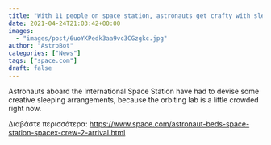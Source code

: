 ```yaml
---
title: "With 11 people on space station, astronauts get crafty with sleeping spots"
date: 2021-04-24T21:03:42+00:00
images:
  - "images/post/6uoYKPedk3aa9vc3CGzgkc.jpg"
author: "AstroBot"
categories: ["News"]
tags: ["space.com"]
draft: false
---
```


Astronauts aboard the International Space Station have had to devise some creative sleeping arrangements, because the orbiting lab is a little crowded right now. 

Διαβάστε περισσότερα: https://www.space.com/astronaut-beds-space-station-spacex-crew-2-arrival.html
